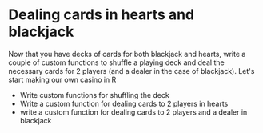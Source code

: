 # Dealing cards in hearts and blackjack

Now that you have decks of cards for both blackjack and hearts, write a couple of custom functions to shuffle a playing deck and deal the necessary cards for 2 players (and a dealer in the case of blackjack). Let's start making our own casino in R

-  Write custom functions for shuffling the deck
-  Write a custom function for dealing cards to 2 players in hearts
-  write a custom function for dealing cards to 2 players and a dealer in blackjack


